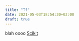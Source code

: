 ```yaml
---
title: "Tf"
date: 2021-05-03T18:54:30+02:00
draft: true
---
```


<!---more--->

blah  oooo 
[Scikit](scikit/intro)
